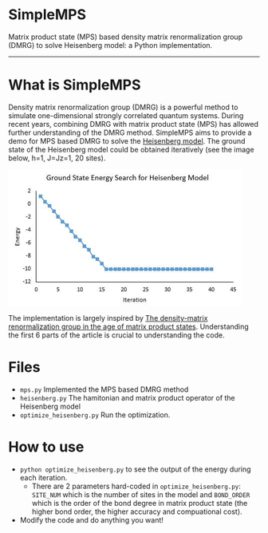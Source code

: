 # SimpleMPS
Matrix product state (MPS) based density matrix renormalization group (DMRG) to solve Heisenberg model: a Python implementation.

---
# What is SimpleMPS
Density matrix renormalization group (DMRG) is a powerful method to simulate one-dimensional strongly correlated quantum systems. During recent years, combining DMRG with matrix product state (MPS) has allowed further understanding of the DMRG method. SimpleMPS aims to provide a demo for MPS based DMRG to solve the [Heisenberg model](https://en.wikipedia.org/wiki/Heisenberg_model_(quantum)). The ground state of the Heisenberg model could be obtained iteratively (see the image below, h=1, J=Jz=1, 20 sites).

![energy profile](energy.jpg)

The implementation is largely inspired by [The density-matrix renormalization group in the age of matrix product states](https://arxiv.org/abs/1008.3477v2). Understanding the first 6 parts of the article is crucial to understanding the code. 
# Files
* `mps.py` Implemented the MPS based DMRG method
* `heisenberg.py` The hamitonian and matrix product operator of the Heisenberg model
* `optimize_heisenberg.py` Run the optimization. 

# How to use
* `python optimize_heisenberg.py` to see the output of the energy during each iteration.
  * There are 2 parameters hard-coded in `optimize_heisenberg.py`: `SITE_NUM` which is the number of sites in the model and `BOND_ORDER` which is the order of the bond degree in matrix product state (the higher bond order, the higher accuracy and compuational cost).
* Modify the code and do anything you want!